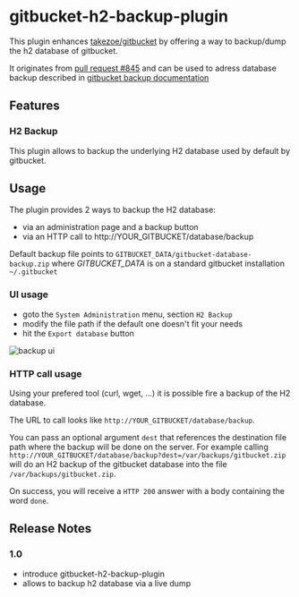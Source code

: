 # gitbucket-h2-backup-plugin

This plugin enhances [takezoe/gitbucket](https://github.com/takezoe/gitbucket) by offering a way to backup/dump the h2 database of gitbucket.

It originates from [pull request #845](takezoe/gitbucket#845) and can be used to adress database backup described in [gitbucket backup documentation](https://github.com/takezoe/gitbucket/wiki/Backup)

## Features

### H2 Backup

This plugin allows to backup the underlying H2 database used by default by gitbucket.

## Usage

The plugin provides 2 ways to backup the H2 database:

- via an administration page and a backup button
- via an HTTP call to http://YOUR_GITBUCKET/database/backup

Default backup file points to `GITBUCKET_DATA/gitbucket-database-backup.zip` where _GITBUCKET_DATA_ is on a standard gitbucket installation `~/.gitbucket`

### UI usage

- goto the `System Administration` menu, section `H2 Backup`
- modify the file path if the default one doesn't fit your needs
- hit the `Export database` button

![backup ui](https://cloud.githubusercontent.com/assets/1119660/9659908/3d0afcd4-5253-11e5-8124-39f8a538f6c3.png)

### HTTP call usage

Using your prefered tool (curl, wget, ...) it is possible fire a backup of the H2 database.

The URL to call looks like `http://YOUR_GITBUCKET/database/backup`.

You can pass an optional argument `dest` that references the destination file path where the backup will be done on the server. For example calling `http://YOUR_GITBUCKET/database/backup?dest=/var/backups/gitbucket.zip` will do an H2 backup of the gitbucket database into the file `/var/backups/gitbucket.zip`.

On success, you will receive a `HTTP 200` answer with a body containing the word `done`.

## Release Notes

### 1.0

- introduce gitbucket-h2-backup-plugin
- allows to backup h2 database via a live dump

